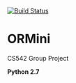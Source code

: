 [![Build Status](https://travis-ci.org/Chaozz/ORMini.svg?branch=master)](https://travis-ci.org/Chaozz/ORMini)

# ORMini
CS542 Group Project

**Python 2.7**
